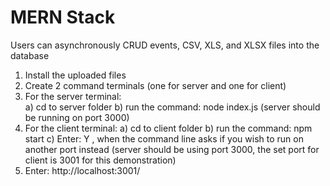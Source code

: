 # MERN Stack

Users can asynchronously CRUD events, CSV, XLS, and XLSX files into the database 

1)	Install the uploaded files
2)	Create 2 command terminals  (one for server and one for client)
3)	For the server terminal:	
  a)	cd to server folder
  b)	run the command: node index.js (server should be running on port 3000)
4)	For the client terminal:
  a)	cd to client folder
  b)	run the command: npm start
c)	Enter: Y , when the command line asks if you wish to run on another port instead   (server should be using port 3000, the set port for client is 3001 for this demonstration)
5)	Enter: http://localhost:3001/      

